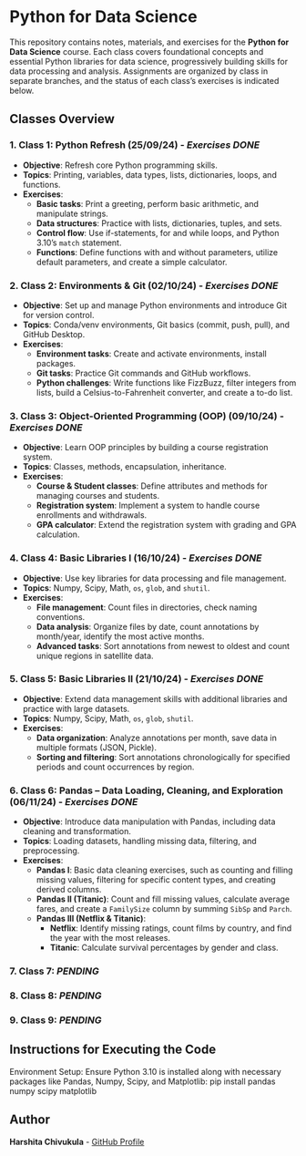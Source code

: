 # Python for Data Science 

This repository contains notes, materials, and exercises for the **Python for Data Science** course. Each class covers foundational concepts and essential Python libraries for data science, progressively building skills for data processing and analysis. Assignments are organized by class in separate branches, and the status of each class’s exercises is indicated below.

## Classes Overview

### 1. **Class 1: Python Refresh** (25/09/24) - *Exercises DONE*
   - **Objective**: Refresh core Python programming skills.
   - **Topics**: Printing, variables, data types, lists, dictionaries, loops, and functions.
   - **Exercises**:
     - **Basic tasks**: Print a greeting, perform basic arithmetic, and manipulate strings.
     - **Data structures**: Practice with lists, dictionaries, tuples, and sets.
     - **Control flow**: Use if-statements, for and while loops, and Python 3.10’s `match` statement.
     - **Functions**: Define functions with and without parameters, utilize default parameters, and create a simple calculator.

### 2. **Class 2: Environments & Git** (02/10/24) - *Exercises DONE*
   - **Objective**: Set up and manage Python environments and introduce Git for version control.
   - **Topics**: Conda/venv environments, Git basics (commit, push, pull), and GitHub Desktop.
   - **Exercises**:
     - **Environment tasks**: Create and activate environments, install packages.
     - **Git tasks**: Practice Git commands and GitHub workflows.
     - **Python challenges**: Write functions like FizzBuzz, filter integers from lists, build a Celsius-to-Fahrenheit converter, and create a to-do list.

### 3. **Class 3: Object-Oriented Programming (OOP)** (09/10/24) - *Exercises DONE*
   - **Objective**: Learn OOP principles by building a course registration system.
   - **Topics**: Classes, methods, encapsulation, inheritance.
   - **Exercises**:
     - **Course & Student classes**: Define attributes and methods for managing courses and students.
     - **Registration system**: Implement a system to handle course enrollments and withdrawals.
     - **GPA calculator**: Extend the registration system with grading and GPA calculation.

### 4. **Class 4: Basic Libraries I** (16/10/24) - *Exercises DONE*
   - **Objective**: Use key libraries for data processing and file management.
   - **Topics**: Numpy, Scipy, Math, `os`, `glob`, and `shutil`.
   - **Exercises**:
     - **File management**: Count files in directories, check naming conventions.
     - **Data analysis**: Organize files by date, count annotations by month/year, identify the most active months.
     - **Advanced tasks**: Sort annotations from newest to oldest and count unique regions in satellite data.

### 5. **Class 5: Basic Libraries II** (21/10/24) - *Exercises DONE*
   - **Objective**: Extend data management skills with additional libraries and practice with large datasets.
   - **Topics**: Numpy, Scipy, Math, `os`, `glob`, `shutil`.
   - **Exercises**:
     - **Data organization**: Analyze annotations per month, save data in multiple formats (JSON, Pickle).
     - **Sorting and filtering**: Sort annotations chronologically for specified periods and count occurrences by region.

### 6. **Class 6: Pandas – Data Loading, Cleaning, and Exploration** (06/11/24) - *Exercises DONE*
   - **Objective**: Introduce data manipulation with Pandas, including data cleaning and transformation.
   - **Topics**: Loading datasets, handling missing data, filtering, and preprocessing.
   - **Exercises**:
     - **Pandas I**: Basic data cleaning exercises, such as counting and filling missing values, filtering for specific content types, and creating derived columns.
     - **Pandas II (Titanic)**: Count and fill missing values, calculate average fares, and create a `FamilySize` column by summing `SibSp` and `Parch`.
     - **Pandas III (Netflix & Titanic)**:
       - **Netflix**: Identify missing ratings, count films by country, and find the year with the most releases.
       - **Titanic**: Calculate survival percentages by gender and class.

### 7. Class 7: *PENDING*
### 8. Class 8: *PENDING*
### 9. Class 9: *PENDING*

## Instructions for Executing the Code

  Environment Setup: Ensure Python 3.10 is installed along with necessary packages like Pandas, Numpy, Scipy, and Matplotlib:
     pip install pandas numpy scipy matplotlib

## Author

**Harshita Chivukula** - [GitHub Profile](https://github.com/harshita-chivukula)

